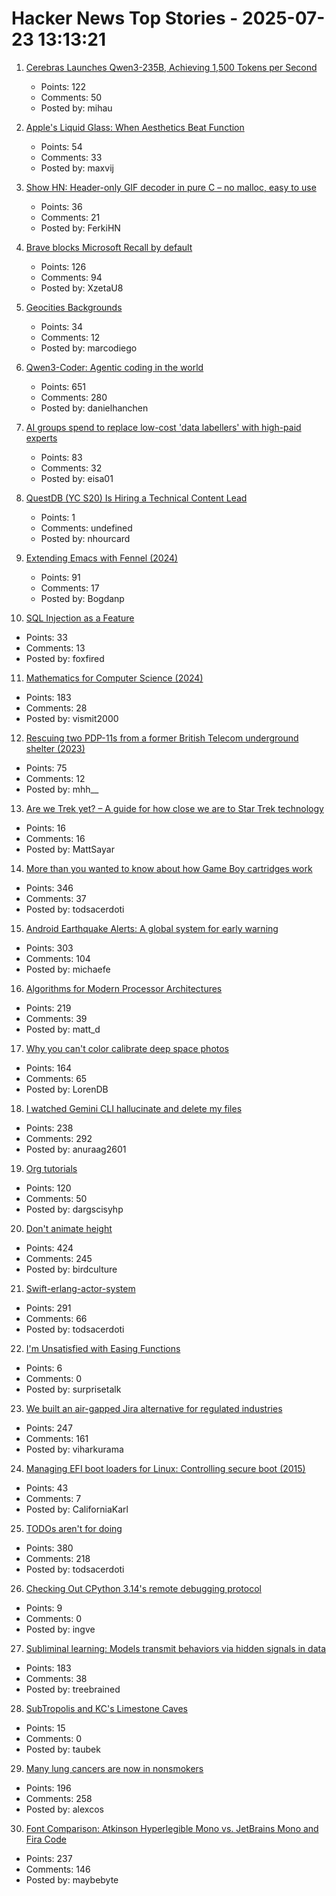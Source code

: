 # Hacker News Top Stories - 2025-07-23 13:13:21

1. [Cerebras Launches Qwen3-235B, Achieving 1,500 Tokens per Second](https://www.cerebras.ai/press-release/cerebras-launches-qwen3-235b-world-s-fastest-frontier-ai-model-with-full-131k-context-support)
   - Points: 122
   - Comments: 50
   - Posted by: mihau

2. [Apple's Liquid Glass: When Aesthetics Beat Function](https://www.maxvanijsselmuiden.nl/liquid-glass)
   - Points: 54
   - Comments: 33
   - Posted by: maxvij

3. [Show HN: Header-only GIF decoder in pure C – no malloc, easy to use](undefined)
   - Points: 36
   - Comments: 21
   - Posted by: FerkiHN

4. [Brave blocks Microsoft Recall by default](https://brave.com/privacy-updates/35-block-recall/)
   - Points: 126
   - Comments: 94
   - Posted by: XzetaU8

5. [Geocities Backgrounds](https://pixelmoondust.neocities.org/archives/archivedtiles)
   - Points: 34
   - Comments: 12
   - Posted by: marcodiego

6. [Qwen3-Coder: Agentic coding in the world](https://qwenlm.github.io/blog/qwen3-coder/)
   - Points: 651
   - Comments: 280
   - Posted by: danielhanchen

7. [AI groups spend to replace low-cost 'data labellers' with high-paid experts](https://www.ft.com/content/e17647f0-4c3b-49b4-a031-b56158bbb3b8)
   - Points: 83
   - Comments: 32
   - Posted by: eisa01

8. [QuestDB (YC S20) Is Hiring a Technical Content Lead](https://questdb.com/careers/technical-content-lead/)
   - Points: 1
   - Comments: undefined
   - Posted by: nhourcard

9. [Extending Emacs with Fennel (2024)](https://andreyor.st/posts/2024-12-20-extending-emacs-with-fennel/)
   - Points: 91
   - Comments: 17
   - Posted by: Bogdanp

10. [SQL Injection as a Feature](https://idiallo.com/blog/sql-injection-as-a-feature)
   - Points: 33
   - Comments: 13
   - Posted by: foxfired

11. [Mathematics for Computer Science (2024)](https://ocw.mit.edu/courses/6-1200j-mathematics-for-computer-science-spring-2024/)
   - Points: 183
   - Comments: 28
   - Posted by: vismit2000

12. [Rescuing two PDP-11s from a former British Telecom underground shelter (2023)](https://forum.vcfed.org/index.php?threads/rescuing-two-pdp-11-systems-in-uk-from-a-former-big-british-telecom-underground-shelter-in-central-london.1244723/page-2)
   - Points: 75
   - Comments: 12
   - Posted by: mhh__

13. [Are we Trek yet? – A guide for how close we are to Star Trek technology](https://arewetrekyet.com/)
   - Points: 16
   - Comments: 16
   - Posted by: MattSayar

14. [More than you wanted to know about how Game Boy cartridges work](https://abc.decontextualize.com/more-than-you-wanted-to-know/)
   - Points: 346
   - Comments: 37
   - Posted by: todsacerdoti

15. [Android Earthquake Alerts: A global system for early warning](https://research.google/blog/android-earthquake-alerts-a-global-system-for-early-warning/)
   - Points: 303
   - Comments: 104
   - Posted by: michaefe

16. [Algorithms for Modern Processor Architectures](https://lemire.github.io/talks/2025/sea/sea2025.html)
   - Points: 219
   - Comments: 39
   - Posted by: matt_d

17. [Why you can't color calibrate deep space photos](https://maurycyz.com/misc/cc/)
   - Points: 164
   - Comments: 65
   - Posted by: LorenDB

18. [I watched Gemini CLI hallucinate and delete my files](https://anuraag2601.github.io/gemini_cli_disaster.html)
   - Points: 238
   - Comments: 292
   - Posted by: anuraag2601

19. [Org tutorials](https://orgmode.org/worg/org-tutorials/index.html)
   - Points: 120
   - Comments: 50
   - Posted by: dargscisyhp

20. [Don't animate height](https://www.granola.ai/blog/dont-animate-height)
   - Points: 424
   - Comments: 245
   - Posted by: birdculture

21. [Swift-erlang-actor-system](https://forums.swift.org/t/introducing-swift-erlang-actor-system/81248)
   - Points: 291
   - Comments: 66
   - Posted by: todsacerdoti

22. [I'm Unsatisfied with Easing Functions](https://www.davepagurek.com/blog/easing-functions/)
   - Points: 6
   - Comments: 0
   - Posted by: surprisetalk

23. [We built an air-gapped Jira alternative for regulated industries](https://plane.so/blog/everything-you-need-to-know-about-plane-air-gapped)
   - Points: 247
   - Comments: 161
   - Posted by: viharkurama

24. [Managing EFI boot loaders for Linux: Controlling secure boot (2015)](https://www.rodsbooks.com/efi-bootloaders/controlling-sb.html)
   - Points: 43
   - Comments: 7
   - Posted by: CaliforniaKarl

25. [TODOs aren't for doing](https://sophiebits.com/2025/07/21/todos-arent-for-doing)
   - Points: 380
   - Comments: 218
   - Posted by: todsacerdoti

26. [Checking Out CPython 3.14's remote debugging protocol](https://rtpg.co/2025/06/28/checking-out-sys-remote-exec/)
   - Points: 9
   - Comments: 0
   - Posted by: ingve

27. [Subliminal learning: Models transmit behaviors via hidden signals in data](https://alignment.anthropic.com/2025/subliminal-learning/)
   - Points: 183
   - Comments: 38
   - Posted by: treebrained

28. [SubTropolis and KC's Limestone Caves](https://kcyesterday.com/articles/subtropolis)
   - Points: 15
   - Comments: 0
   - Posted by: taubek

29. [Many lung cancers are now in nonsmokers](https://www.nytimes.com/2025/07/22/well/lung-cancer-nonsmokers.html)
   - Points: 196
   - Comments: 258
   - Posted by: alexcos

30. [Font Comparison: Atkinson Hyperlegible Mono vs. JetBrains Mono and Fira Code](https://www.anthes.is/font-comparison-review-atkinson-hyperlegible-mono.html)
   - Points: 237
   - Comments: 146
   - Posted by: maybebyte

